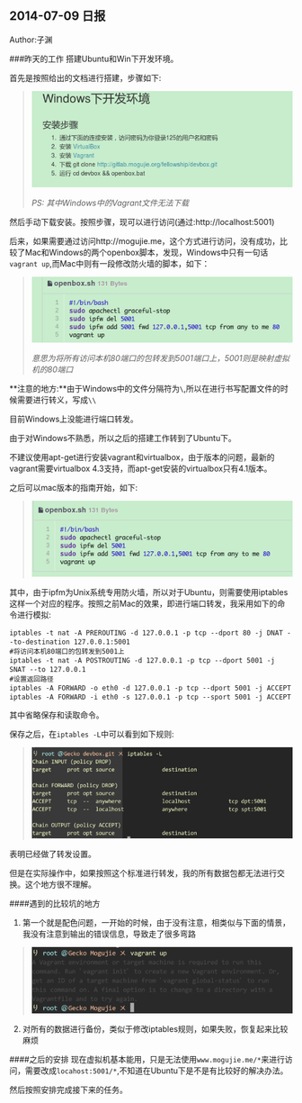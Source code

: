2014-07-09 日报
---
Author:子渊

###昨天的工作
搭建Ubuntu和Win下开发环境。

首先是按照给出的文档进行搭建，步骤如下:
> ![image](images/2014-07-09-1.png)
>
> *PS: 其中Windows中的Vagrant文件无法下载*

然后手动下载安装。按照步骤，现可以进行访问(通过:http://localhost:5001)

后来，如果需要通过访问http://mogujie.me，这个方式进行访问，没有成功，比较了Mac和Windows的两个openbox脚本，发现，Windows中只有一句话`vagrant up`,而Mac中则有一段修改防火墙的脚本，如下：
> ![image](images/2014-07-09-2.png)
> 
> *意思为将所有访问本机80端口的包转发到5001端口上，5001则是映射虚拟机的80端口*

**注意的地方:**由于Windows中的文件分隔符为`\`,所以在进行书写配置文件的时候需要进行转义，写成`\\`

目前Windows上没能进行端口转发。

由于对Windows不熟悉，所以之后的搭建工作转到了Ubuntu下。

不建议使用apt-get进行安装vagrant和virtualbox，由于版本的问题，最新的vagrant需要virtualbox 4.3支持，而apt-get安装的virtualbox只有4.1版本。

之后可以mac版本的指南开始，如下:
> ![image](images/2014-07-09-3.png)

其中，由于ipfm为Unix系统专用防火墙，所以对于Ubuntu，则需要使用iptables这样一个对应的程序。按照之前Mac的效果，即进行端口转发，我采用如下的命令进行模拟:
```
iptables -t nat -A PREROUTING -d 127.0.0.1 -p tcp --dport 80 -j DNAT --to-destination 127.0.0.1:5001
#将访问本机80端口的包转发到5001上
iptables -t nat -A POSTROUTING -d 127.0.0.1 -p tcp --dport 5001 -j SNAT --to 127.0.0.1
#设置返回路径
iptables -A FORWARD -o eth0 -d 127.0.0.1 -p tcp --dport 5001 -j ACCEPT
iptables -A FORWARD -i eth0 -s 127.0.0.1 -p tcp --sport 5001 -j ACCEPT
```
其中省略保存和读取命令。

保存之后，在`iptables -L`中可以看到如下规则:
> ![image](images/2014-07-09-4.png)

表明已经做了转发设置。

但是在实际操作中，如果按照这个标准进行转发，我的所有数据包都无法进行交换。这个地方很不理解。

####遇到的比较坑的地方
1. 第一个就是配色问题，一开始的时候，由于没有注意，相类似与下面的情景，我没有注意到输出的错误信息，导致走了很多弯路
> ![image](images/2014-07-09-5.png)

2. 对所有的数据进行备份，类似于修改iptables规则，如果失败，恢复起来比较麻烦

####之后的安排
现在虚拟机基本能用，只是无法使用`www.mogujie.me/*`来进行访问，需要改成`locahost:5001/*`,不知道在Ubuntu下是不是有比较好的解决办法。

然后按照安排完成接下来的任务。